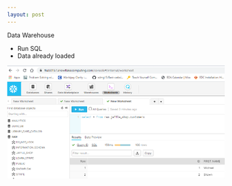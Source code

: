 ```yaml
---
layout: post
---
```

Data Warehouse
- Run SQL
- Data already loaded

![Picture example](images/datawarehouse_small.png)
